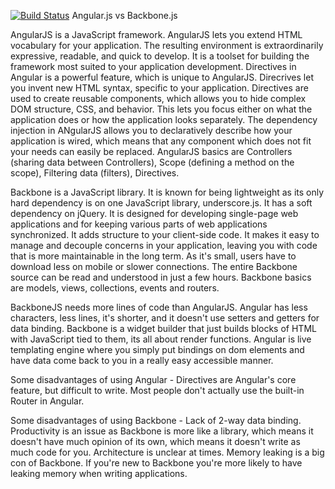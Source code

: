 
[![Build Status](https://travis-ci.org/irynabond/CRUD-with-Backbonejs.svg?branch=master)](https://travis-ci.org/irynabond/CRUD-with-Backbonejs)
Angular.js vs Backbone.js

AngularJS is a JavaScript framework. AngularJS lets you extend HTML vocabulary for your application. The resulting environment is extraordinarily expressive, readable, and quick to develop. It is a toolset for building the framework most suited to your application development. Directives in Angular is a powerful feature, which is unique to AngularJS. Direcrives let you invent new HTML syntax, specific to your application. Directives are used to create reusable components, which allows you to hide complex DOM structure, CSS, and behavior. This lets you focus either on what the application does or how the application looks separately. The dependency injection in ANgularJS allows you to declaratively describe how your application is wired, which means that any component which does not fit your needs can easily be replaced.
AngularJS basics are Controllers (sharing data between Controllers), Scope (defining a method on the scope), Filtering data (filters), Directives.


Backbone is a JavaScript library. It is known for being lightweight as its only hard dependency is on one JavaScript library, underscore.js. It has a soft dependency on jQuery. It is designed for developing single-page web applications and for keeping various parts of web applications synchronized. It adds structure to your client-side code. It makes it easy to manage and decouple concerns in your application, leaving you with code that is more maintainable in the long term. As it's small, users have to download less on mobile or slower connections. The entire Backbone source can be read and understood in just a few hours.
Backbone basics are models, views, collections, events and routers.



BackboneJS needs more lines of code than AngularJS. Angular has less characters, less lines, it's shorter, and it doesn't use setters and getters for data binding.
Backbone is a widget builder that just builds blocks of HTML with JavaScript tied to them, its all about render functions.
Angular is live templating engine where you simply put bindings on dom elements and have data come back to you in a really easy accessible manner.


Some disadvantages of using Angular -
Directives are Angular's core feature, but difficult to write.
Most people don't actually use the built-in Router in Angular.

Some disadvantages of using Backbone -
Lack of 2-way data binding.
Productivity is an issue as Backbone is more like a library, which means it doesn't have much opinion of its own, which means it doesn't write as much code for you.
Architecture is unclear at times.
Memory leaking is a big con of Backbone. If you're new to Backbone you're more likely to have leaking memory when writing applications.

